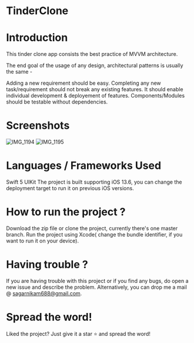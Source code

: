 # TinderClone

# Introduction
This tinder clone app consists the best practice of MVVM architecture.

The end goal of the usage of any design, architectural patterns is usually the same -

Adding a new requirement should be easy.
Completing any new task/requirement should not break any existing features.
It should enable individual development & deployement of features.
Components/Modules should be testable without dependencies.

# Screenshots
![IMG_1194](https://user-images.githubusercontent.com/45251228/94004394-3f8a6400-fdba-11ea-9159-30e720faea36.PNG)
![IMG_1195](https://user-images.githubusercontent.com/45251228/94004379-3ac5b000-fdba-11ea-84c7-91758a247543.PNG)

# Languages / Frameworks Used
Swift 5
UIKit The project is built supporting iOS 13.6, you can change the deployment target to run it on previous iOS versions.

# How to run the project ?
Download the zip file or clone the project, currently there's one master branch.
Run the project using Xcode( change the bundle identifier, if you want to run it on your device).


# Having trouble ?
If you are having trouble with this project or if you find any bugs, do open a new issue and describe the problem.
Alternatively, you can drop me a mail @ sagarnikam688@gmail.com.

# Spread the word!
Liked the project? Just give it a star ⭐️ and spread the word!


